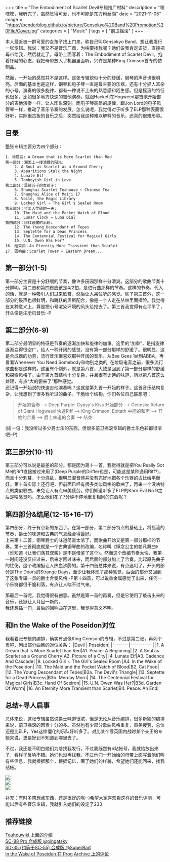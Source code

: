 +++
title = "The Embodiment of Scarlet Devil专辑推广材料"
description = "嘿嘿嘿，我听完了，虽然觉得可爱，也不可能是东方粉丝滴"
date = "2021-11-05"
image = "https://benderblog.github.io/picture/Gensokyo%20Band%20Promotion%20File/Cover.jpg"
categories = [
    "Music"
]
tags = [
    "前卫摇滚"
]
+++

本人最近被一群可爱的女孩子找上门来，称自己叫Gensokyo Band，想让我发行一张专辑。我说：我又不是音乐厂商，为啥要找我呢？她们说我肯定识货，直接把母带给我，然后就走了。母带上面写着：The Embodiment of Scarlet Devil。抱着怀疑的心态，我把母带放入了机器里面听，兴许是某种King Crimson首专的仿制品。  

然而，一开始的感觉并不是这样。这张专辑貌似十分的舒缓，钢琴的声音也很明亮。后面的基本也是这样，钢琴和电子琴一直是最主要的乐器，还有十分抓人耳朵的小号。演奏的很多旋律，都有一种说不上来的熟悉感和陌生感。但是摇滚的特征也很多，比如很多地方快速的吉他演奏，就跟Hackett在Hogweed那首歌开始部分的吉他演奏一样，让人印象深刻。而电子琴高昂的旋律，跟Jon Lord的电子风管琴一样，推动了音乐节奏的发展。怎么说呢，我觉得对于听多了ELP那种表面很好听，实际很古板的音乐之后，突然给我这种难以解释的音乐，还真的很难形容。  

## 目录

整张专辑主要分为四个部分：

    1. 标题曲: A Dream that is More Scarlet than Red
    第一部分：湖面上一缕清晨的阳光:
        2. A Soul as Scarlet as a Ground Cherry
        3. Apparitions Stalk the Night
        4. Lunate Elf
        5. Tomboyish Girl in Love
    第二部分：思绪万千的女孩子:
        6. Shanghai Scarlet Teahouse ~ Chinese Tea
        7. Shanghai Alice of Meiji 17
        8. Voile, the Magic Library
        9. Locked Girl ~ The Girl's Sealed Room
    第三部分：打工人忙碌的一天:
        10. The Maid and the Pocket Watch of Blood
        11. Lunar Clock ~ Luna Dial
    第四部分：绯红恶魔的出现:
        12. The Young Descendant of Tepes
        13. Septette for a Dead Princess
        14. The Centennial Festival for Magical Girls
        15. U.N. Owen Was Her?
    16. 结束曲：An Eternity More Transient than Scarlet
    17. 回响曲：Scarlet Tower ~ Eastern Dream...

## 第一部分(1-5)
第一部分主要是十分舒缓的节奏，像许多田园那样十分清爽。这部分的歌曲节奏十分鲜明。第二首和第四首应该是4/2拍，是进行曲那样的节奏。这样的节奏，代入的话，就是一种吸引人们过来欣赏，然后让人呆住听的感觉。除了第三首外，这一部分的鼓声也很鲜明，和跳跃的贝斯配合，像是一个人走在丛林里面探险。我觉得在某种意义上，算是把小号渲染环境的风头给抢去了。第三首我觉得有点平平了，开头像是注册机音乐:-P  

## 第二部分(6-9)
第二部分最明显的特征是节奏的逐渐加快和旋律的加重。这里的“加重”，是指旋律逐渐变得很空广，给人一种开阔的感觉，没有第一部分那样的舒缓了。很明显，这是合成器的功劳，流行音乐很喜欢那种开阔的音乐。从Bee Gees 1st到ABBA，再看看Whenever You Need Somebody和吻别之类的, 在垃圾电音之前，很多流行歌曲都是这样的。这里有个例外，就是第八首，大致是回到了第一部分那样的舒缓和探索风格了。由于第九首结构十分复杂，并且很有史诗的味道，所以第八首这么处理，有点“大的要来了”那种感觉。  
还记得一开始说的快速吉他演奏吗？这就是第九首一开始的样子。这首音乐结构复杂，让我想到了很多我听过的曲子。干脆给个结构，你们各位自己联想吧：

>开始的合奏 --> Deep Purple: Gypsy's Kiss 开始部分 -->
>Genesis: Return of Giant Hogweed 快速Riff --> King Crimson: Epitath 中间的和声 -->
>开始的合奏 --> 爵士味道的合奏 --> 结束

(插一句：我没听过多少爵士乐的东西，但很多前卫摇滚专辑的爵士乐色彩都很浓吧:-P)  

## 第三部分(10-11)
第三部分可以说是最差的部分。都是因为第十一首，我觉得就是把You Really Got Me的Riff直接搬过来用了(Deep Purple的Drifter也是，可能这是某种通用Riff?)，而且十分刺耳，十分混乱，很明显混音师并没有完好地把各个乐器的占比给平衡好。第十首实际上还行吧，但前面已经有很多类似风格的歌曲了，再来一个没啥特点的类似歌曲，未免让人有点审美疲劳。你们知道听多了ELP的Karn Evil No 9之后是啥感觉吗，怎么他们花了7分钟不停地重复相同的东西呢？  

## 第四部分&结尾(12-15+16-17)
第四部分，终于有点新的东西了。在第一部分，第二部分特点的基础上，将摇滚的节奏，爵士的味道和古典的气息融合得最好。  
上来第十二首，钢琴爵士的味道简直太浓了，而歌曲开始又是第一部分那样的节奏。第十三首彻底就是一个古典钢琴曲的改编，名称叫《悼念公主的帕凡舞曲》（谁知道《让我们荡其双桨》是不是借鉴了这个)。然而这个改编节奏太快，我第一时间还没反应过来，后来才回过味来，而后面的部分加上了合奏。比起原先曲子的忧伤，这个改编挺让人热血沸腾的。第十四首总体来说，有点迷幻了。开头的部分是The Doors的Strange Days，至少让我体现了那种感觉，后面的部分又回到了这张专辑一贯的爵士合奏风格:-P第十四首，可以说重金属感觉了出来，任何一个乐符都很干脆利落，有点让人喘不过气来。  

那最后一首呢，我觉得很有创意。虽然是第一首的再奏，但是它使用了敲击出来的音乐，还挺让人耳目一新的。  
我还想插一句，最后的回响曲在这里，我觉得意义不明。  

## 和In the Wake of the Poseidon对位

我看着张专辑的编排，确实有点像King Crimson的专辑，不过是第二张，再列个表吧，列出部分曲目的对位关系：
|Devil | Poseidon|
|--------|-----------|
|1. A Dream that is More Scarlet than Red|A1. Peace: A Beginning|
|2. A Soul as Scarlet as a Ground Cherry|A2. Picture of a City|
|4. Lunate Elf|A3. Cadence And Cascade|
|9. Locked Girl ~ The Girl's Sealed Room |A4. In the Wake of the Poseidon|
|10. The Maid and the Pocket Watch of Blood|B2. Cat Food|
|12. The Young Descendant of Tepes|B3a. The Devil&#39;s Triangle|
|13. Septette for a Dead Princess|B3b. Merday Morn|
|14. The Centennial Festival for Magical Girls|B3c. Hand Of Sceiron|
|15. U.N. Owen Was Her?|B3d. Garden Of Worm|
|16. An Eternity More Transient than Scarlet|B4. Peace: An End|

## 总结+寻人启事

总体来说，这张专辑虽然说爵士味道很浓，但是无论从音乐编排，很多新颖的编排来说，前卫摇滚的因素十分的多。虽然也有少部分歌曲风格重复，审美疲劳，总体还是比ELP，Yes这样僵化的乐队好听多了。对比某个写英国内战时某个亲王的专辑来说，更是好到不知道到哪里去了。  

不过，我还是不明白她们为啥找我发行。不过我既然有b站帐号，我就给放出来了，看样子反响不错。她们也没再找我，不过他们一开始给的母带上面写着他们叫有些信息，我就根据那个，根据记忆，画了她们的样貌，希望她们还能回来，找我结帐。  

![](https://benderblog.github.io/picture/Gensokyo%20Band%20Promotion%20File/Gensokyo%20Band%20Mk1-1.jpg)  
![](https://benderblog.github.io/picture/Gensokyo%20Band%20Promotion%20File/Gensokyo%20Band%20Mk1-2.jpg)  
![](https://benderblog.github.io/picture/Gensokyo%20Band%20Promotion%20File/Gensokyo%20Band%20Mk1-3.jpg)  

补充：有时多瞎想点东西，还是很好的呢:-)希望大家喜欢看这样的音乐评测，可能以后有些音乐专辑，我就引入她们的设定了233

## 推荐链接
[Touhouwiki 上面的介绍](https://zh.touhouwiki.net/wiki/%E4%B8%9C%E6%96%B9%E7%BA%A2%E9%AD%94%E4%B9%A1/%E9%9F%B3%E4%B9%90)  
[SC-88 Pro 合成版 @pingatsky](https://www.bilibili.com/video/BV1Ai4y1b7LJ)  
[SD-35 (约等于SC-55) 合成版 @SuperBart](https://www.bilibili.com/video/BV1Wq4y1f7h7)  
[In the Wake of Poseidon 在 Prog Archive 上的评论](http://www.progarchives.com/album.asp?id=1904)